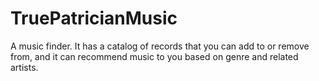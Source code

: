 # TruePatricianMusic
A music finder. It has a catalog of records that you can add to or remove from, and it can recommend music to you based on genre and related artists. 
